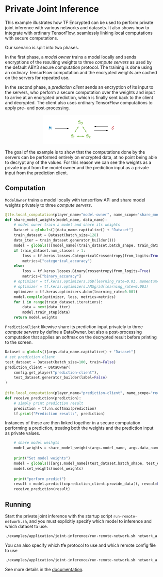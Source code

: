 # Private Joint Inference

This example illustrates how TF Encrypted can be used to perform private joint inference with various networks and datasets. It also shows how to integrate with ordinary TensorFlow, seamlessly linking local computations with secure computations.

Our scenario is split into two phases.

In the first phase, a *model owner* trains a model locally and sends encryptions of the resulting weights to three *compute servers* as used by the default ABY3 secure computation protocol. The training is done using an ordinary TensorFlow computation and the encrypted weights are cached on the servers for repeated use.

In the second phase, a *prediction client* sends an encryption of its input to the servers, who perform a secure computation over the weights and input to arrive at an encrypted prediction, which is finally sent back to the client and decrypted. The client also uses ordinary TensorFlow computations to apply pre- and post-processing.

<p align="center"><img src="./flow.png" style="width: 50%;"/></p>

The goal of the example is to show that the computations done by the servers can be performed entirely on encrypted data, at no point being able to decrypt any of the values. For this reason we can see the weights as a private input from the model owner and the prediction input as a private input from the prediction client.

## Computation

`ModelOwner` trains a model locally with tensorflow API and share model weights privately to three *compute servers*.

```python
@tfe.local_computation(player_name="model-owner", name_scope="share_model_weights")
def share_model_weights(model_name, data_name):
    # model owner train a model and share its weights
    Dataset = globals()[data_name.capitalize() + "Dataset"]
    train_dataset = Dataset(batch_size=128)
    data_iter = train_dataset.generator_builder()()
    model = globals()[model_name](train_dataset.batch_shape, train_dataset.num_classes, private=False)
    if train_dataset.num_classes > 1:
        loss = tf.keras.losses.CategoricalCrossentropy(from_logits=True)
        metrics=["categorical_accuracy"]
    else:
        loss = tf.keras.losses.BinaryCrossentropy(from_logits=True)
        metrics=["binary_accuracy"]
    # optimizer = tf.keras.optimizers.SGD(learning_rate=0.01, momentum=0.9)
    # optimizer = tf.keras.optimizers.AMSgrad(learning_rate=0.001)
    optimizer = tf.keras.optimizers.Adam(learning_rate=0.001)
    model.compile(optimizer, loss, metrics=metrics)
    for i in range(train_dataset.iterations):
        data = next(data_iter)
        model.train_step(data)
    return model.weights
```

`PredictionClient` likewise share its prediction input privately to three *compute servers* by define a DataOwner. but also a post-processing computation that applies an softmax on the decrypted result before printing to the screen.

```python
Dataset = globals()[args.data_name.capitalize() + "Dataset"]
# set prediction client
test_dataset = Dataset(batch_size=100, train=False)
prediction_client = DataOwner(
    config.get_player("prediction-client"), 
    test_dataset.generator_builder(label=False)
)

@tfe.local_computation(player_name="prediction-client", name_scope="receive_prediction")
def receive_prediction(prediction):
    # simply print prediction result
    prediction = tf.nn.softmax(prediction)
    tf.print("Prediction result:", prediction)
```

Instances of these are then linked together in a secure computation performing a prediction, treating both the weights and the prediction input as private values.

```python
    # share model weihgts
    model_weights = share_model_weights(args.model_name, args.data_name)

    print("Set model weights")
    model = globals()[args.model_name](test_dataset.batch_shape, test_dataset.num_classes)
    model.set_weights(model_weights)

    print("perform predict")
    result = model.predict(x=prediction_client.provide_data(), reveal=False)
    receive_prediction(result)
```

## Running

Start the private joint inference with the startup script `run-remote-network.sh`, and you must explicitly specify which model to inference and which dataset to use.

```sh
./examples/application/joint-inference/run-remote-network.sh network_a Mnist
```

You can also specify which tfe protocol to use and which remote config file to use

```sh
./examples/application/joint-inference/run-remote-network.sh network_a Mnist --protocol ABY3 --config config.json
```

See more details in the [documentation](/docs/RUNNING.md).
